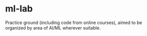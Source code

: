 # ml-lab
Practice ground (including code from online courses), aimed to be organized by area of AI/ML wherever suitable.
